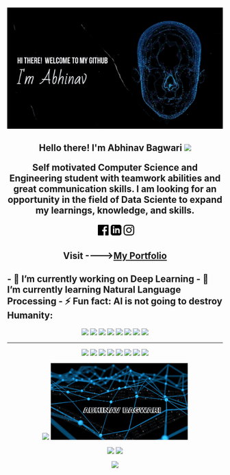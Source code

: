 
<p align="center">
 <img   src="https://github.com/abhinav-bagwari/abhinav-bagwari/blob/main/git.gif">
</p>
<h2 align="center">Hello there! I'm Abhinav Bagwari <img src ="https://raw.githubusercontent.com/MartinHeinz/MartinHeinz/master/wave.gif" width = "30px" </h2>

<p align="center">Self motivated Computer Science and  Engineering student with teamwork abilities and great communication skills. I am looking for an opportunity in the field of Data Sciente to expand my learnings, knowledge, and skills. 
</p>

<p align="center"> <a href="https://www.facebook.com/abhinav.bagwari/"><img src="https://github.com/abhinav-bagwari/abhinav-bagwari/blob/main/facebook.png" height=25></a> 
<a href="https://www.linkedin.com/in/abhinavbagwari/"><img src="https://github.com/abhinav-bagwari/abhinav-bagwari/blob/main/linkedin.png" height=25></a> 
<a href="https://www.instagram.com/abhinavbagwari/"><img src="https://github.com/abhinav-bagwari/abhinav-bagwari/blob/main/instagram.png" height=25></a> 
</p>
<h2 align="center">Visit ----><a href = "https://abhinav-bagwari.github.io/port-folio/">My Portfolio</a>
<h2>
- 🔭 I’m currently working on Deep Learning
- 🌱 I’m currently learning Natural Language Processing
- ⚡ Fun fact: AI is not going to destroy Humanity:
 </h2>

<p align="center">
<img src="https://img.shields.io/badge/Web-brown">
<img src="https://img.shields.io/badge/MySql-red"> 
<img src="https://img.shields.io/badge/Data Analytics-blue"> 
<img src="https://img.shields.io/badge/Machine Learning-green"> <img src="https://img.shields.io/badge/Deep Learning-red"> 
<img src="https://img.shields.io/badge/Computer Vision-magenta"> <img src="https://img.shields.io/badge/Natural Language Processing-yellow"> 
<img src="https://img.shields.io/badge/Data Structure and Algorithms-brown">
</p>
<hr>
<p align="center">
<img src="https://img.shields.io/badge/TensorFlow%20-%23FF6F00.svg?&style=for-the-badge&logo=TensorFlow&logoColor=white" /> 
<img src="https://img.shields.io/badge/Keras%20-%23D00000.svg?&style=for-the-badge&logo=Keras&logoColor=white"/> 
<img src="https://img.shields.io/badge/html5%20-%23E34F26.svg?&style=for-the-badge&logo=html5&logoColor=white"/> 
<img src="https://img.shields.io/badge/css3%20-%231572B6.svg?&style=for-the-badge&logo=css3&logoColor=white"/> 
<img src="https://img.shields.io/badge/python%20-%2314354C.svg?&style=for-the-badge&logo=python&logoColor=white"/> 
<img src="https://img.shields.io/badge/c++%20-%2300599C.svg?&style=for-the-badge&logo=c%2B%2B&ogoColor=white"/> 
<img src="https://img.shields.io/badge/git%20-%23F05033.svg?&style=for-the-badge&logo=git&logoColor=white"/> 
<img src="https://img.shields.io/badge/github%20-%23121011.svg?&style=for-the-badge&logo=github&logoColor=white"/>
</p>


<p align="center">
  <img src="https://github-readme-stats.vercel.app/api?username=abhinav-bagwari&&show_icons=true&title_color=ffffff&icon_color=bb2acf&text_color=daf7dc&bg_color=151515" width="320" />
  <img src="https://github.com/abhinav-bagwari/abhinav-bagwari/blob/main/name.gif" width="320" /> 
</p>


<p align="center">
  <img src="https://github-readme-stats.vercel.app/api/top-langs?username=randrita&show_icons=true&theme=dark&title_color=ab06b7&locale=en&layout=compact" width="318" />
  <img src="https://github-readme-streak-stats.herokuapp.com/?user=abhinav-bagwari&theme=radical&hide_border=true" width="320" /> 
</p>


<p align="center">
 <img src="https://activity-graph.herokuapp.com/graph?username=abhinav-bagwari&bg_color=0d0c0d&color=e137d6&line=5daddf&point=99eb1e&area=false&hide_border=true">
</p>



